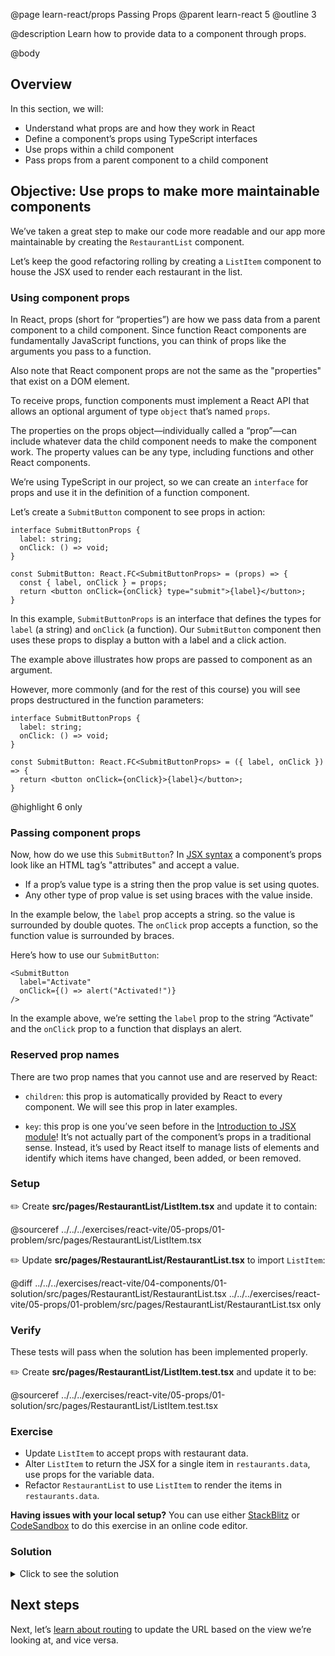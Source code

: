 @page learn-react/props Passing Props
@parent learn-react 5
@outline 3

@description Learn how to provide data to a component through props.

@body

## Overview

In this section, we will:

- Understand what props are and how they work in React
- Define a component’s props using TypeScript interfaces
- Use props within a child component
- Pass props from a parent component to a child component

## Objective: Use props to make more maintainable components

We’ve taken a great step to make our code more readable and our app more maintainable by creating the `RestaurantList` component.

Let’s keep the good refactoring rolling by creating a `ListItem` component to house the JSX used to render each restaurant in the list.

### Using component props

In React, props (short for “properties”) are how we pass data from a parent component to a child component. Since function React components are fundamentally JavaScript functions, you can think of props like the arguments you pass to a function.

Also note that React component props are not the same as the "properties" that exist on a DOM element.

To receive props, function components must implement a React API that allows an optional argument of type `object` that’s named `props`.

The properties on the props object—individually called a “prop”—can include whatever data the child component needs to make the component work. The property values can be any type, including functions and other React components.

We’re using TypeScript in our project, so we can create an `interface` for props and use it in the definition of a function component.

Let’s create a `SubmitButton` component to see props in action:

```tsx
interface SubmitButtonProps {
  label: string;
  onClick: () => void;
}

const SubmitButton: React.FC<SubmitButtonProps> = (props) => {
  const { label, onClick } = props;
  return <button onClick={onClick} type="submit">{label}</button>;
}
```

In this example, `SubmitButtonProps` is an interface that defines the types for `label` (a string) and `onClick` (a function). Our `SubmitButton` component then uses these props to display a button with a label and a click action.

The example above illustrates how props are passed to component as an argument.

However, more commonly (and for the rest of this course) you will see props destructured in the function parameters:

```tsx
interface SubmitButtonProps {
  label: string;
  onClick: () => void;
}

const SubmitButton: React.FC<SubmitButtonProps> = ({ label, onClick }) => {
  return <button onClick={onClick}>{label}</button>;
}
```
@highlight 6 only

### Passing component props

Now, how do we use this `SubmitButton`? In [JSX syntax](intro-to-jsx.html) a component’s props look like an HTML tag’s "attributes" and accept a value.

- If a prop’s value type is a string then the prop value is set using quotes.
- Any other type of prop value is set using braces with the value inside.

In the example below, the `label` prop accepts a string. so the value is surrounded by double quotes. The `onClick` prop accepts a function, so the function value is surrounded by braces.

Here’s how to use our `SubmitButton`:

```tsx
<SubmitButton
  label="Activate"
  onClick={() => alert("Activated!")}
/>
```

In the example above, we’re setting the `label` prop to the string “Activate” and the `onClick` prop to a function that displays an alert.

### Reserved prop names

There are two prop names that you cannot use and are reserved by React:

- `children`: this prop is automatically provided by React to every component. We will see this prop in later examples.

- `key`: this prop is one you’ve seen before in the [Introduction to JSX module](intro-to-jsx.html#the-key-prop)! It’s not actually part of the component’s props in a traditional sense. Instead, it’s used by React itself to manage lists of elements and identify which items have changed, been added, or been removed.

### Setup

✏️ Create **src/pages/RestaurantList/ListItem.tsx** and update it to contain:

@sourceref ../../../exercises/react-vite/05-props/01-problem/src/pages/RestaurantList/ListItem.tsx

✏️ Update **src/pages/RestaurantList/RestaurantList.tsx** to import `ListItem`:

@diff ../../../exercises/react-vite/04-components/01-solution/src/pages/RestaurantList/RestaurantList.tsx ../../../exercises/react-vite/05-props/01-problem/src/pages/RestaurantList/RestaurantList.tsx only

### Verify

These tests will pass when the solution has been implemented properly.

✏️ Create **src/pages/RestaurantList/ListItem.test.tsx** and update it to be:

@sourceref ../../../exercises/react-vite/05-props/01-solution/src/pages/RestaurantList/ListItem.test.tsx

### Exercise

- Update `ListItem` to accept props with restaurant data.
- Alter `ListItem` to return the JSX for a single item in `restaurants.data`, use props for the variable data.
- Refactor `RestaurantList` to use `ListItem` to render the items in `restaurants.data`.

<strong>Having issues with your local setup?</strong> You can use either [StackBlitz](https://stackblitz.com/fork/github/bitovi/academy/tree/main/exercises/react-vite/05-props/01-problem?file=src/pages/RestaurantList/ListItem.tsx) or [CodeSandbox](https://codesandbox.io/p/devbox/github/bitovi/academy/tree/main/exercises/react-vite/05-props/01-problem?file=src/pages/RestaurantList/ListItem.tsx) to do this exercise in an online code editor.

### Solution

<details>
<summary>Click to see the solution</summary>

✏️ Update **src/pages/RestaurantList/ListItem.tsx** to be:

@diff ../../../exercises/react-vite/05-props/01-problem/src/pages/RestaurantList/ListItem.tsx ../../../exercises/react-vite/05-props/01-solution/src/pages/RestaurantList/ListItem.tsx only

✏️ Update **src/pages/RestaurantList/RestaurantList.tsx** to be:

@diff ../../../exercises/react-vite/05-props/01-problem/src/pages/RestaurantList/RestaurantList.tsx ../../../exercises/react-vite/05-props/01-solution/src/pages/RestaurantList/RestaurantList.tsx only

<strong>Having issues with your local setup?</strong> See the solution in [StackBlitz](https://stackblitz.com/fork/github/bitovi/academy/tree/main/exercises/react-vite/05-props/01-solution?file=src/pages/RestaurantList/ListItem.tsx) or [CodeSandbox](https://codesandbox.io/p/devbox/github/bitovi/academy/tree/main/exercises/react-vite/05-props/01-solution?file=src/pages/RestaurantList/ListItem.tsx).

</details>

## Next steps

Next, let’s [learn about routing](./routing.html) to update the URL based on the view we’re looking at, and vice versa.
